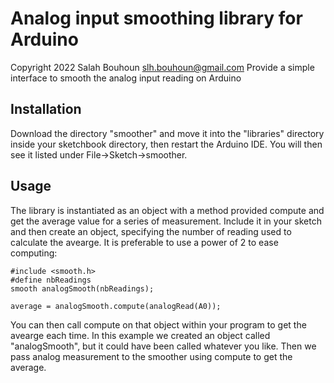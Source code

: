 Analog input smoothing library for Arduino
==========================================
Copyright 2022 Salah Bouhoun <slh.bouhoun@gmail.com> 
Provide a simple interface to smooth the analog input reading on Arduino

Installation
------------
Download the directory "smoother" and move it into the "libraries"
directory inside your sketchbook directory, then restart the Arduino
IDE. You will then see it listed under File->Sketch->smoother.

Usage
-----
The library is instantiated as an object with a method provided compute and
get the average value for a series of measurement. Include it in your sketch 
and then create an object, specifying the number of reading used to calculate
the avearge. It is preferable to use a power of 2 to ease computing:

    #include <smooth.h>
    #define nbReadings
    smooth analogSmooth(nbReadings);
    
    average = analogSmooth.compute(analogRead(A0));

You can then call compute on that object within your program to get the avearge
each time. In this example we created an object called "analogSmooth", but it could have been
called whatever you like. Then we pass analog measurement to the smoother using compute to get the average.
